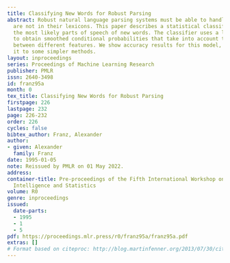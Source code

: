```yaml
---
title: Classifying New Words for Robust Parsing
abstract: Robust natural language parsing systems must be able to handle words that
  are not in their lexicons. This paper describes a statistical classifier that determines
  the most likely parts of speech of new words. The classifier uses a loglinear model
  to obtain smoothed conditional probabilities that take into account the interactions
  between different features. We show accuracy results for this model, and compare
  it to some simpler methods.
layout: inproceedings
series: Proceedings of Machine Learning Research
publisher: PMLR
issn: 2640-3498
id: franz95a
month: 0
tex_title: Classifying New Words for Robust Parsing
firstpage: 226
lastpage: 232
page: 226-232
order: 226
cycles: false
bibtex_author: Franz, Alexander
author:
- given: Alexander
  family: Franz
date: 1995-01-05
note: Reissued by PMLR on 01 May 2022.
address:
container-title: Pre-proceedings of the Fifth International Workshop on Artificial
  Intelligence and Statistics
volume: R0
genre: inproceedings
issued:
  date-parts:
  - 1995
  - 1
  - 5
pdf: https://proceedings.mlr.press/r0/franz95a/franz95a.pdf
extras: []
# Format based on citeproc: http://blog.martinfenner.org/2013/07/30/citeproc-yaml-for-bibliographies/
---
```

